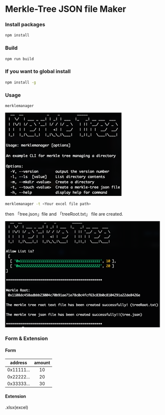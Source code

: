 # Merkle-Tree JSON file Maker

### Install packages

```bash
npm install
```

### Build

```bash
npm run build
```

### If you want to global install

```bash
npm install -g
```

### Usage

```bash
merklemanager
```

![Alt text](image.png)

```bash
merklemanager -t <Your excel file path>
```

then 「tree.json」file and 「treeRoot.txt」 file are created.

![Alt text](image-2.png)

### Form & Extension

#### Form

| address    | amount |
| ---------- | :----: |
| 0x11111... |   10   |
| 0x22222... |   20   |
| 0x33333... |   30   |

#### Extension

.xlsx(excel)
